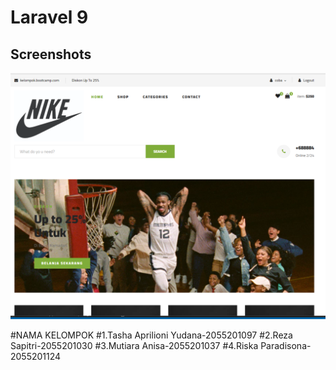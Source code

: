 # Laravel 9 

## Screenshots

![preview img](/preview.png)

#NAMA KELOMPOK
  #1.Tasha Aprilioni Yudana-2055201097
  #2.Reza Sapitri-2055201030
  #3.Mutiara Anisa-2055201037
  #4.Riska Paradisona-2055201124
